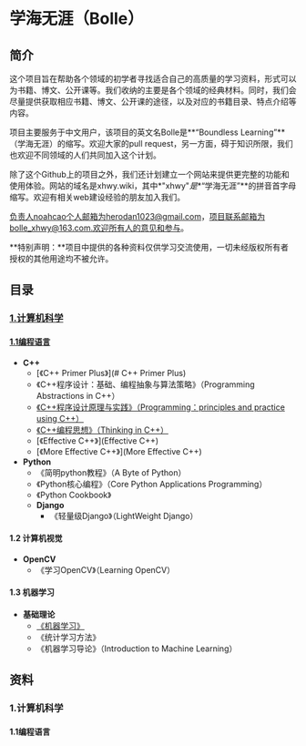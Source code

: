 # 学海无涯（Bolle）

## 简介

这个项目旨在帮助各个领域的初学者寻找适合自己的高质量的学习资料，形式可以为书籍、博文、公开课等。我们收纳的主要是各个领域的经典材料。同时，我们会尽量提供获取相应书籍、博文、公开课的途径，以及对应的书籍目录、特点介绍等内容。

项目主要服务于中文用户，该项目的英文名Bolle是**“Boundless Learning”**（学海无涯）的缩写。欢迎大家的pull request，另一方面，碍于知识所限，我们也欢迎不同领域的人们共同加入这个计划。

除了这个Github上的项目之外，我们还计划建立一个网站来提供更完整的功能和使用体验。网站的域名是xhwy.wiki，其中*"xhwy"*是**“学海无涯”**的拼音首字母缩写。欢迎有相关web建设经验的朋友加入我们。

负责人noahcao个人邮箱为herodan1023@gmail.com，项目联系邮箱为bolle_xhwy@163.com.欢迎所有人的意见和参与。

**特别声明：**项目中提供的各种资料仅供学习交流使用，一切未经版权所有者授权的其他用途均不被允许。

## 目录

### [1.计算机科学](#1.计算机科学)

#### [1.1编程语言](#1.1编程语言)

- **C++**
  - [《C++ Primer Plus》](# C++ Primer Plus)
  - 《C++程序设计：基础、编程抽象与算法策略》（Programming Abstractions in C++）
  - [《C++程序设计原理与实践》（Programming：principles and practice using C++）](C++程序设计原理与实践)
  - [《C++编程思想》（Thinking in C++）](C++编程思想)
  - [《Effective C++》](Effective C++)
  - [《More Effective C++》](More Effective C++)
- **Python**
  - <span id = "jump">《简明python教程》（A Byte of Python）</span>
  - 《Python核心编程》（Core Python Applications Programming）
  - 《Python Cookbook》
  - **Django**
    - 《轻量级Django》（LightWeight Django）

#### 1.2 计算机视觉

- **OpenCV**
  - 《学习OpenCV》（Learning OpenCV）

#### 1.3 机器学习

- **基础理论**
  - [《机器学习》](#jump)
  - 《统计学习方法》
  - 《机器学习导论》（Introduction to Machine Learning）



## 资料

### 1.计算机科学

#### 1.1编程语言



